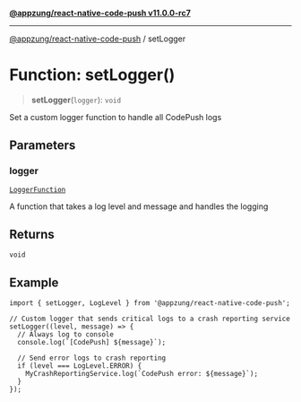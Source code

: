 [**@appzung/react-native-code-push v11.0.0-rc7**](../README.md)

---

[@appzung/react-native-code-push](../README.md) / setLogger

# Function: setLogger()

> **setLogger**(`logger`): `void`

Set a custom logger function to handle all CodePush logs

## Parameters

### logger

[`LoggerFunction`](../type-aliases/LoggerFunction.md)

A function that takes a log level and message and handles the logging

## Returns

`void`

## Example

```
import { setLogger, LogLevel } from '@appzung/react-native-code-push';

// Custom logger that sends critical logs to a crash reporting service
setLogger((level, message) => {
  // Always log to console
  console.log(`[CodePush] ${message}`);

  // Send error logs to crash reporting
  if (level === LogLevel.ERROR) {
    MyCrashReportingService.log(`CodePush error: ${message}`);
  }
});
```
